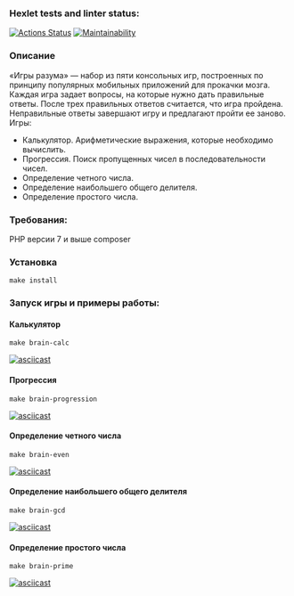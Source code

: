 ### Hexlet tests and linter status:
[![Actions Status](https://github.com/aldmarinka/php-project-45/actions/workflows/hexlet-check.yml/badge.svg)](https://github.com/aldmarinka/php-project-45/actions)
[![Maintainability](https://api.codeclimate.com/v1/badges/e166f5a2abbbf14798ee/maintainability)](https://codeclimate.com/github/aldmarinka/php-project-45/maintainability)

### Описание
«Игры разума» — набор из пяти консольных игр, построенных по принципу популярных мобильных приложений для прокачки мозга. Каждая игра задает вопросы, на которые нужно дать правильные ответы. После трех правильных ответов считается, что игра пройдена. Неправильные ответы завершают игру и предлагают пройти ее заново. Игры:

- Калькулятор. Арифметические выражения, которые необходимо вычислить.
- Прогрессия. Поиск пропущенных чисел в последовательности чисел.
- Определение четного числа.
- Определение наибольшего общего делителя.
- Определение простого числа.

### Требования:
PHP версии 7 и выше
composer

### Установка
```make install```

### Запуск игры и примеры работы:

#### Калькулятор
```make brain-calc```

[![asciicast](https://asciinema.org/a/dY2Yn3hqFsJlcFuCGgf1MajYR.svg)](https://asciinema.org/a/dY2Yn3hqFsJlcFuCGgf1MajYR)

#### Прогрессия
```make brain-progression```

[![asciicast](https://asciinema.org/a/STVsm1C6xKARMwbjNKNkSgHv5.svg)](https://asciinema.org/a/STVsm1C6xKARMwbjNKNkSgHv5)

#### Определение четного числа
```make brain-even```

[![asciicast](https://asciinema.org/a/KlqnqPr736MkRSGJ0ycwGZGYV.svg)](https://asciinema.org/a/KlqnqPr736MkRSGJ0ycwGZGYV)

#### Определение наибольшего общего делителя
```make brain-gcd```

[![asciicast](https://asciinema.org/a/OFPv8C6Yllz8MkaVnDfFMbhDH.svg)](https://asciinema.org/a/OFPv8C6Yllz8MkaVnDfFMbhDH)

#### Определение простого числа
```make brain-prime```

[![asciicast](https://asciinema.org/a/lIiSscPaDHMARQoPol1D3PvqE.svg)](https://asciinema.org/a/lIiSscPaDHMARQoPol1D3PvqE)
